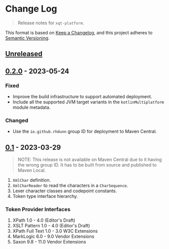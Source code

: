 # Change Log
> Release notes for `xqt-platform`.

This format is based on [Keep a Changelog](https://keepachangelog.com/en/1.1.0/),
and this project adheres to [Semantic Versioning](https://semver.org/spec/v2.0.0.html).

## [Unreleased]

## [0.2.0] - 2023-05-24

### Fixed

- Improve the build infrastructure to support automated deployment.
- Include all the supported JVM target variants in the `kotlinMultiplatform` module metadata.

### Changed

- Use the `io.github.rhdunn` group ID for deployment to Maven Central.

## [0.1] - 2023-03-29

> NOTE: This release is not available on Maven Central due to it having the
> wrong group ID. It has to be built from source and published to Maven Local.

1. `XmlChar` definition.
2. `XmlCharReader` to read the characters in a `CharSequence`.
3. Lexer character classes and codepoint constants.
4. Token type interface hierarchy.

### Token Provider Interfaces
1. XPath 1.0 - 4.0 (Editor's Draft)
2. XSLT Pattern 1.0 - 4.0 (Editor's Draft)
3. XPath Full Text 1.0 - 3.0 W3C Extensions
4. MarkLogic 6.0 - 9.0 Vendor Extensions
5. Saxon 9.8 - 11.0 Vendor Extensions

[Unreleased]: https://github.com/rhdunn/xqt-platform/compare/0.2...HEAD
[0.2.0]: https://github.com/rhdunn/xqt-platform/compare/0.1...0.2
[0.1]: https://github.com/rhdunn/xqt-platform/releases/tag/0.1
